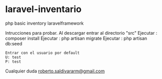 laravel-inventario
==================

php basic inventory laravelframework


Intrucciones para probar.
	Al descargar entrar al directorio "src"
	Ejecutar : composer install
	Ejecutar : php artisan migrate
	Ejecutar : php artisan db:seed
	
	Entrar con el usuario por default
	U: test
	P: test

Cualquier duda
	roberto.saldivararm@gmail.com


